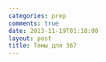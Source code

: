 ```yaml
---
categories: prep
comments: true
date: 2013-11-19T01:18:00
layout: post
title: Темы для 367
---
```


